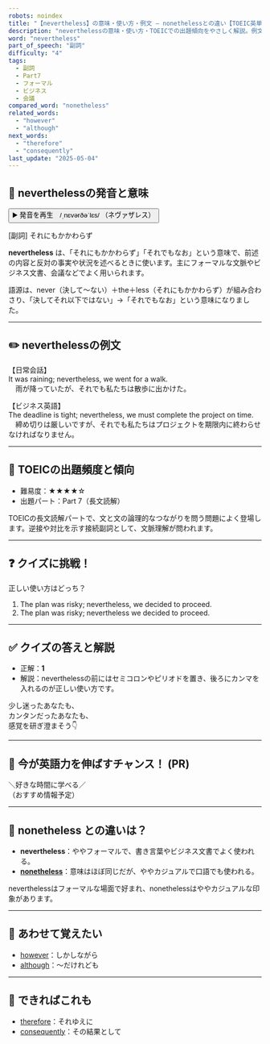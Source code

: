 ```yaml
---
robots: noindex
title: "【nevertheless】の意味・使い方・例文 ― nonethelessとの違い【TOEIC英単語】"
description: "neverthelessの意味・使い方・TOEICでの出題傾向をやさしく解説。例文・クイズ付きでnonethelessとの違いもわかりやすく学べます。"
word: "nevertheless"
part_of_speech: "副詞"
difficulty: "4"
tags:
  - 副詞
  - Part7
  - フォーマル
  - ビジネス
  - 会議
compared_word: "nonetheless"
related_words:
  - "however"
  - "although"
next_words:
  - "therefore"
  - "consequently"
last_update: "2025-05-04"
---
```


## 🔰 neverthelessの発音と意味

<button class="play-audio" onclick="playTTS('nevertheless')">
  <span class="play-audio-main">
    ▶️ 発音を再生　/ˌnɛvərðəˈlɛs/
  </span>
  <span class="play-audio-sub">
    （ネヴァザレス）
  </span>
</button>

[副詞] それにもかかわらず

**nevertheless** は、「それにもかかわらず」「それでもなお」という意味で、前述の内容と反対の事実や状況を述べるときに使います。主にフォーマルな文脈やビジネス文書、会議などでよく用いられます。

語源は、never（決して～ない）＋the＋less（それにもかかわらず）が組み合わさり、「決してそれ以下ではない」→「それでもなお」という意味になりました。

---

## ✏️ neverthelessの例文

【日常会話】  
It was raining; nevertheless, we went for a walk.  
　雨が降っていたが、それでも私たちは散歩に出かけた。

【ビジネス英語】  
The deadline is tight; nevertheless, we must complete the project on time.  
　締め切りは厳しいですが、それでも私たちはプロジェクトを期限内に終わらせなければなりません。

---

## 🎯 TOEICの出題頻度と傾向

- 難易度：★★★★☆
- 出題パート：Part 7（長文読解）

TOEICの長文読解パートで、文と文の論理的なつながりを問う問題によく登場します。逆接や対比を示す接続副詞として、文脈理解が問われます。

---

## ❓ クイズに挑戦！

正しい使い方はどっち？

1. The plan was risky; nevertheless, we decided to proceed.  
2. The plan was risky; nevertheless we decided to proceed.

---

## ✅ クイズの答えと解説

- 正解：**1**
- 解説：neverthelessの前にはセミコロンやピリオドを置き、後ろにカンマを入れるのが正しい使い方です。

少し迷ったあなたも、  
カンタンだったあなたも、  
感覚を研ぎ澄まそう👇️

---

## 🚀 今が英語力を伸ばすチャンス！ (PR)

<div class="info-center">
＼好きな時間に学べる／<br>  
（おすすめ情報予定）
</div>

---

## 🤔  nonetheless との違いは？

- **nevertheless**：ややフォーマルで、書き言葉やビジネス文書でよく使われる。
- **[nonetheless](/word/nonetheless/)**：意味はほぼ同じだが、ややカジュアルで口語でも使われる。

neverthelessはフォーマルな場面で好まれ、nonethelessはややカジュアルな印象があります。

---

## 🧩 あわせて覚えたい

- [however](/word/however/)：しかしながら
- [although](/word/although/)：～だけれども

---

## 📖 できればこれも

- [therefore](/word/therefore/)：それゆえに
- [consequently](/word/consequently/)：その結果として

<!-- cvid: aid39_bid36 -->
